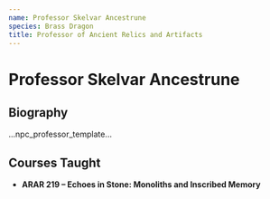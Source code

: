 ```yaml
---
name: Professor Skelvar Ancestrune
species: Brass Dragon
title: Professor of Ancient Relics and Artifacts
---
```


# Professor Skelvar Ancestrune

## Biography
...npc_professor_template...

## Courses Taught
- **ARAR 219 – Echoes in Stone: Monoliths and Inscribed Memory**

